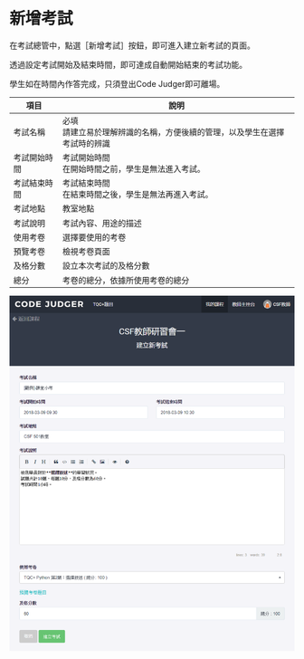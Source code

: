 # 新增考試 #

在考試總管中，點選［新增考試］按鈕，即可進入建立新考試的頁面。

透過設定考試開始及結束時間，即可達成自動開始結束的考試功能。

學生如在時間內作答完成，只須登出Code Judger即可離場。


|項目        |說明                                                                 |
|------------|-------------------------------------------------------------------|
|考試名稱    |必填<br>請建立易於理解辨識的名稱，方便後續的管理，以及學生在選擇考試時的辨識|
|考試開始時間 |考試開始時間<br>在開始時間之前，學生是無法進入考試。|
|考試結束時間 |考試結束時間<br>在結束時間之後，學生是無法再進入考試。|
|考試地點 |教室地點|
|考試說明 |考試內容、用途的描述|
|使用考卷 |選擇要使用的考卷|
|預覽考卷 |檢視考卷頁面       |
|及格分數 |設立本次考試的及格分數|
|總分     |考卷的總分，依據所使用考卷的總分|



![](/assets/cjmd03課程-03-考試總管-01-新增考試.png)